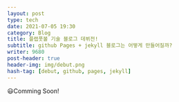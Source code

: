 ```yaml
---
layout: post
type: tech
date: 2021-07-05 19:30
category: Blog
title: 플랩풋볼 기술 블로그 데뷔전!
subtitle: github Pages + jekyll 블로그는 어떻게 만들어질까?
writer: 9680
post-header: true
header-img: img/debut.png
hash-tag: [debut, github, pages, jekyll]
---
```




😃Comming Soon!

